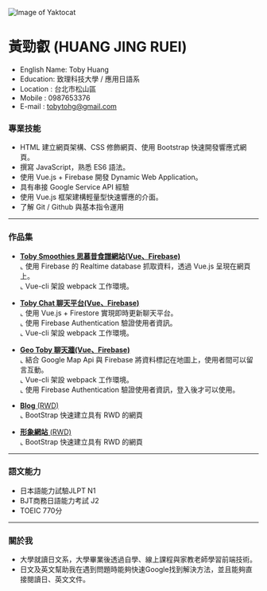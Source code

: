 ![Image of Yaktocat](https://images.plurk.com/4zVbCAuFOLdyDpTrnlIx.jpg )
# 黃勁叡 (HUANG JING RUEI)

* English Name: Toby Huang
* Education: 致理科技大學 / 應用日語系
* Location : 台北市松山區
* Mobile : 0987653376
* E-mail : tobytohg@gmail.com

### 專業技能
- HTML 建立網頁架構、CSS 修飾網頁、使用 Bootstrap 快速開發響應式網頁。
- 撰寫 JavaScript，熟悉 ES6 語法。
- 使用 Vue.js + Firebase 開發 Dynamic Web Application。
- 具有串接 Google Service API 經驗
- 使用 Vue.js 框架建構輕量型快速響應的介面。
- 了解 Git / Github 與基本指令運用
<hr>


### 作品集 
- <a href="https://toby-smoothies.firebaseapp.com/#/" target="_blank"><B>Toby Smoothies 思慕昔食譜網站(Vue、Firebase)</B></a> <BR>
  ⌞ 使用 Firebase 的 Realtime database 抓取資料，透過 Vue.js 呈現在網頁上。 <BR>
  ⌞ Vue-cli 架設 webpack 工作環境。 <BR>

- <a href="https://toby-chat.firebaseapp.com/" target="_blank"><B>Toby Chat 聊天平台(Vue、Firebase)</B></a> <BR>
  ⌞ 使用 Vue.js + Firestore 實現即時更新聊天平台。<BR>
  ⌞ 使用 Firebase Authentication 驗證使用者資訊。<BR>
  ⌞ Vue-cli 架設 webpack 工作環境。 <BR>
   
- <a href="https://geo-toby.firebaseapp.com/" target="_blank"><B>Geo Toby 聊天牆(Vue、Firebase)</B> </a> <BR>
  ⌞ 結合 Google Map Api 與 Firebase 將資料標記在地圖上，使用者間可以留言互動。<BR>
  ⌞ Vue-cli 架設 webpack 工作環境。 <BR>
  ⌞ 使用 Firebase Authentication 驗證使用者資訊，登入後才可以使用。

- <a href="https://tobyhuangtw.github.io/blog-bootstrap/" target="_blank"><B>Blog</B> (RWD)</a> <BR>
  ⌞ BootStrap 快速建立具有 RWD 的網頁 <BR> 

- <a href="https://tobyhuangtw.github.io/TobyHuang.github.io/" target="_blank"><B>形象網站</B> (RWD)</a> <BR>
  ⌞ BootStrap 快速建立具有 RWD 的網頁<BR>
<hr>

### 語文能力
- 日本語能力試驗JLPT N1
- BJT商務日語能力考試 J2
- TOEIC 770分
<hr>

### 關於我
* 大學就讀日文系，大學畢業後透過自學、線上課程與家教老師學習前端技術。
* 日文及英文幫助我在遇到問題時能夠快速Google找到解決方法，並且能夠直接閱讀日、英文文件。
